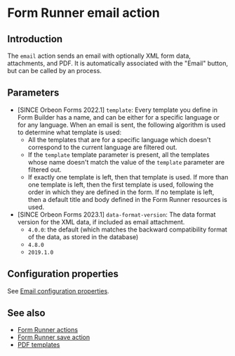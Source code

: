 # Form Runner email action

##  Introduction

The `email` action sends an email with optionally XML form data, attachments, and PDF. It is automatically associated with the "Email" button, but can be called by an process.  

## Parameters

- [SINCE Orbeon Forms 2022.1] `template`: Every template you define in Form Builder has a name, and can be either for a specific language or for any language. When an email is sent, the following algorithm is used to determine what template is used:
    - All the templates that are for a specific language which doesn't correspond to the current language are filtered out.
    - If the `template` template parameter is present, all the templates whose name doesn't match the value of the `template` parameter are filtered out.
    - If exactly one template is left, then that template is used. If more than one template is left, then the first template is used, following the order in which they are defined in the form. If no template is left, then a default title and body defined in the Form Runner resources is used.
- [SINCE Orbeon Forms 2023.1] `data-format-version`: The data format version for the XML data, if included as email attachment.
    - `4.0.0`: the default (which matches the backward compatibility format of the data, as stored in the database)
    - `4.8.0`
    - `2019.1.0`

## Configuration properties

See [Email configuration properties](/configuration/properties/form-runner-email.md).

## See also

- [Form Runner actions](actions-form-runner.md)
- [Form Runner save action](actions-form-runner-save.md)
- [PDF templates](/form-runner/feature/pdf-templates.md)
